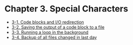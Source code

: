 # Chapter 3. Special Characters

  - [3-1. Code blocks and I/O redirection](example-3.1.sh)
  - [3-2. Saving the output of a code block to a file](example-3.2.sh)
  - [3-3. Running a loop in the background](example-3.3.sh)
  - [3-4. Backup of all files changed in last day](example-3.4.sh)

